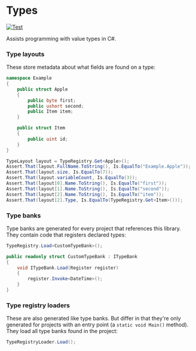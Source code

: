 # Types

[![Test](https://github.com/simulation-tree/types/actions/workflows/test.yml/badge.svg)](https://github.com/simulation-tree/types/actions/workflows/test.yml)

Assists programming with value types in C#.

### Type layouts

These store metadata about what fields are found on a type:
```cs
namespace Example
{
	public struct Apple
	{
		public byte first;
		public ushort second;
		public Item item;
	}

	public struct Item
	{
		public uint id;
	}
}

TypeLayout layout = TypeRegistry.Get<Apple>();
Assert.That(layout.FullName.ToString(), Is.EqualTo("Example.Apple"));
Assert.That(layout.size, Is.EqualTo(7));
Assert.That(layout.variableCount, Is.EqualTo(3));
Assert.That(layout[0].Name.ToString(), Is.EqualTo("first"));
Assert.That(layout[1].Name.ToString(), Is.EqualTo("second"));
Assert.That(layout[2].Name.ToString(), Is.EqualTo("item"));
Assert.That(layout[2].Type, Is.EqualTo(TypeRegistry.Get<Item>()));
```

### Type banks

Type banks are generated for every project that references this library.
They contain code that registers declared types:
```cs
TypeRegistry.Load<CustomTypeBank>();

public readonly struct CustomTypeBank : ITypeBank
{
    void ITypeBank.Load(Register register)
    {
        register.Invoke<DateTime>();
    }
}
```

### Type registry loaders

These are also generated like type banks. But differ in that they're only
generated for projects with an entry point (a `static void Main()` method).
They load all type banks found in the project:
```cs
TypeRegistryLoader.Load();
```
